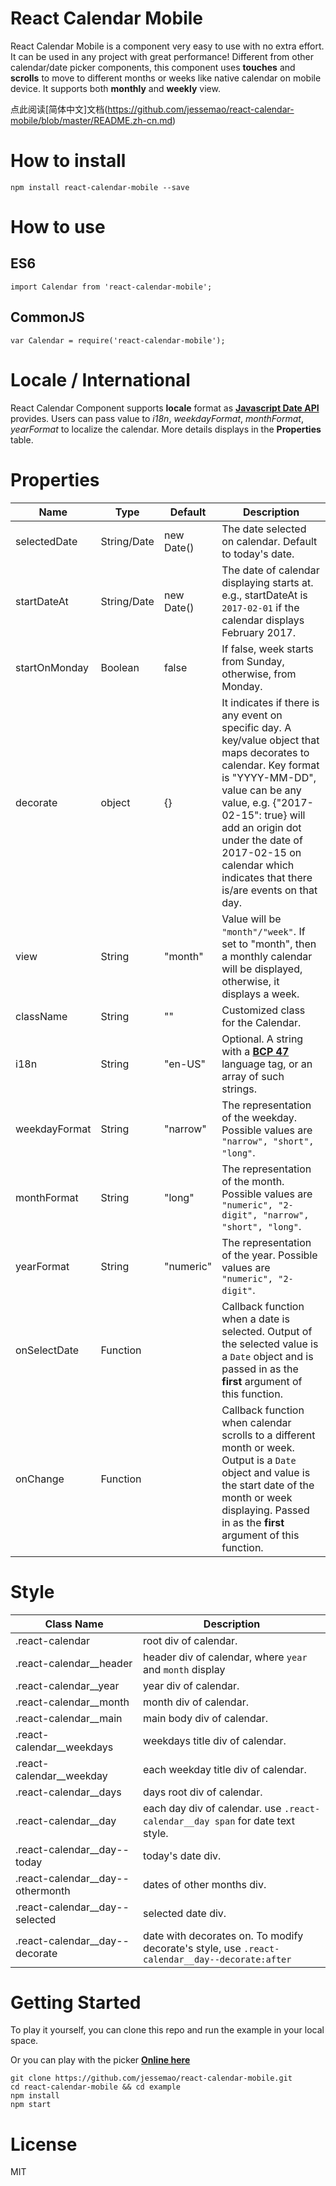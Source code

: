 # React Calendar Mobile
React Calendar Mobile is a component very easy to use with no extra effort. It can be used in any project with great performance! Different from other calendar/date picker components, this component uses **touches** and **scrolls** to move to different months or weeks like native calendar on mobile device. It supports both **monthly** and **weekly** view.

点此阅读[简体中文]文档(https://github.com/jessemao/react-calendar-mobile/blob/master/README.zh-cn.md)

# How to install
```
npm install react-calendar-mobile --save
```

# How to use
## ES6
```
import Calendar from 'react-calendar-mobile';
```

## CommonJS
```
var Calendar = require('react-calendar-mobile');
```

# Locale / International
React Calendar Component supports **locale** format as [**Javascript Date API**](https://developer.mozilla.org/en-US/docs/Web/JavaScript/Reference/Global_Objects/Date/toLocaleDateString) provides. Users can pass value to *i18n*, *weekdayFormat*, *monthFormat*, *yearFormat* to localize the calendar. More details displays in the **Properties** table.

# Properties

| Name          | Type        | Default    | Description                                                                                                                                                                                                                                                                                                 |
|---------------|-------------|------------|-------------------------------------------------------------------------------------------------------------------------------------------------------------------------------------------------------------------------------------------------------------------------------------------------------------|
| selectedDate  | String/Date | new Date() | The date selected on calendar. Default to today's date.                                                                                                                                                                                                                                                     |
| startDateAt   | String/Date | new Date() | The date of calendar displaying starts at. e.g., startDateAt is `2017-02-01` if the calendar displays February 2017.                                                                                                                                                                                        |
| startOnMonday | Boolean     | false      | If false, week starts from Sunday, otherwise, from Monday.                                                                                                                                                                                                                                                  |
| decorate      | object      | {}         | It indicates if there is any event on specific day. A key/value object that maps decorates to calendar. Key format is "YYYY-MM-DD", value can be any value, e.g. {"2017-02-15": true} will add an origin dot under the date of 2017-02-15 on calendar which indicates that there is/are events on that day. |
| view          | String      | "month"    | Value will be `"month"/"week"`. If set to "month", then a monthly calendar will be displayed, otherwise, it displays a week.                                                                                                                                                                                |
| className     | String      | ""         | Customized class for the Calendar.                                                                                                                                                                                                                                                                          |
| i18n          | String      | "en-US"    | Optional. A string with a [**BCP 47**](https://tools.ietf.org/rfc/bcp/bcp47.txt) language tag, or an array of such strings.                                                                                                                                                                               |
| weekdayFormat | String      | "narrow"   | The representation of the weekday. Possible values are `"narrow", "short", "long"`.                                                                                                                                                                                                                            |
| monthFormat   | String      | "long"     | The representation of the month. Possible values are `"numeric", "2-digit", "narrow", "short", "long"`.                                                                                                                                                                                                |
| yearFormat    | String      | "numeric"  | The representation of the year. Possible values are `"numeric", "2-digit"`.                                                                                                                                                                                                                                    |
| onSelectDate  | Function    |            | Callback function when a date is selected. Output of the selected value is a `Date` object and is passed in as the **first** argument of this function.                                                                                                                                                                                                         |
| onChange      | Function    |            | Callback function when calendar scrolls to a different month or week. Output is a `Date` object and value is the start date of the month or week displaying. Passed in as the **first** argument of this function.                                                                                                                                             |


# Style
| Class Name                       | Description                                                                                    |
|----------------------------------|------------------------------------------------------------------------------------------------|
| .react-calendar                  | root div of calendar.                                                                          |
| .react-calendar__header          | header div of calendar, where `year` and `month` display                                       |
| .react-calendar__year            | year div of calendar.                                                                          |
| .react-calendar__month           | month div of calendar.                                                                         |
| .react-calendar__main            | main body div of calendar.                                                                     |
| .react-calendar__weekdays        | weekdays title div of calendar.                                                                |
| .react-calendar__weekday         | each weekday title div of calendar.                                                            |
| .react-calendar__days            | days root div of calendar.                                                                     |
| .react-calendar__day             | each day div of calendar. use `.react-calendar__day span` for date text style.                 |
| .react-calendar__day--today      | today's date div.                                                                              |
| .react-calendar__day--othermonth | dates of other months div.                                                                     |
| .react-calendar__day--selected   | selected date div.                                                                             |
| .react-calendar__day--decorate   | date with decorates on. To modify decorate's style, use `.react-calendar__day--decorate:after` |


# Getting Started
To play it yourself, you can clone this repo and run the example in your local space.

Or you can play with the picker [**Online here**](https://jessemao.github.io/react-calendar-mobile/)
```
git clone https://github.com/jessemao/react-calendar-mobile.git
cd react-calendar-mobile && cd example
npm install
npm start
```

# License
MIT